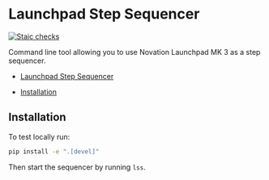 # Launchpad Step Sequencer
[![Staic checks](https://github.com/turbaszek/lss/actions/workflows/ci.yaml/badge.svg?branch=main)](https://github.com/turbaszek/lss/actions/workflows/ci.yaml)

Command line tool allowing you to use Novation Launchpad MK 3 as a step sequencer.

<!-- START doctoc generated TOC please keep comment here to allow auto update -->
<!-- DON'T EDIT THIS SECTION, INSTEAD RE-RUN doctoc TO UPDATE -->
- [Launchpad Step Sequencer](#launchpad-step-sequencer)

- [Installation](#installation)

<!-- END doctoc generated TOC please keep comment here to allow auto update -->


## Installation

To test locally run:
```sh
pip install -e ".[devel]"
```

Then start the sequencer by running `lss`.
